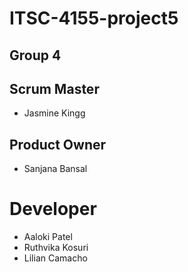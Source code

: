# ITSC-4155-project5

## Group 4
## Scrum Master
- Jasmine Kingg

## Product Owner
- Sanjana Bansal


# Developer
- Aaloki Patel
- Ruthvika Kosuri
- Lilian Camacho
